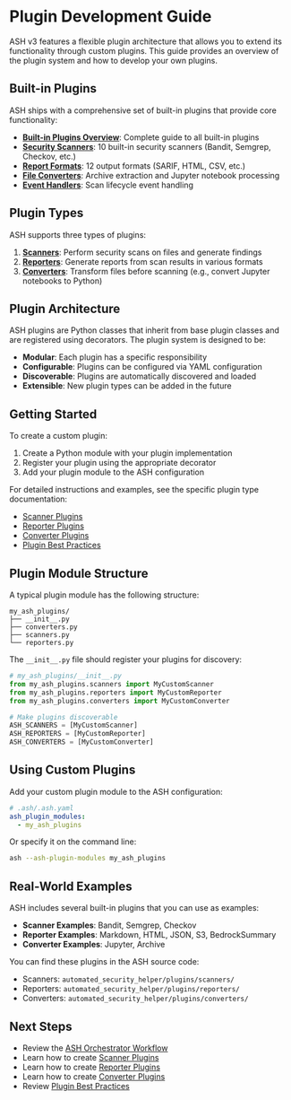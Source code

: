# Plugin Development Guide

ASH v3 features a flexible plugin architecture that allows you to extend its functionality through custom plugins. This guide provides an overview of the plugin system and how to develop your own plugins.

## Built-in Plugins

ASH ships with a comprehensive set of built-in plugins that provide core functionality:

- **[Built-in Plugins Overview](./builtin/index.md)**: Complete guide to all built-in plugins
- **[Security Scanners](./builtin/scanners.md)**: 10 built-in security scanners (Bandit, Semgrep, Checkov, etc.)
- **[Report Formats](./builtin/reporters.md)**: 12 output formats (SARIF, HTML, CSV, etc.)
- **[File Converters](./builtin/converters.md)**: Archive extraction and Jupyter notebook processing
- **[Event Handlers](./builtin/event-handlers.md)**: Scan lifecycle event handling

## Plugin Types

ASH supports three types of plugins:

1. **[Scanners](./scanner-plugins.md)**: Perform security scans on files and generate findings
2. **[Reporters](./reporter-plugins.md)**: Generate reports from scan results in various formats
3. **[Converters](./converter-plugins.md)**: Transform files before scanning (e.g., convert Jupyter notebooks to Python)

## Plugin Architecture

ASH plugins are Python classes that inherit from base plugin classes and are registered using decorators. The plugin system is designed to be:

- **Modular**: Each plugin has a specific responsibility
- **Configurable**: Plugins can be configured via YAML configuration
- **Discoverable**: Plugins are automatically discovered and loaded
- **Extensible**: New plugin types can be added in the future

## Getting Started

To create a custom plugin:

1. Create a Python module with your plugin implementation
2. Register your plugin using the appropriate decorator
3. Add your plugin module to the ASH configuration

For detailed instructions and examples, see the specific plugin type documentation:

- [Scanner Plugins](./scanner-plugins.md)
- [Reporter Plugins](./reporter-plugins.md)
- [Converter Plugins](./converter-plugins.md)
- [Plugin Best Practices](./plugin-best-practices.md)

## Plugin Module Structure

A typical plugin module has the following structure:

```
my_ash_plugins/
├── __init__.py
├── converters.py
├── scanners.py
└── reporters.py
```

The `__init__.py` file should register your plugins for discovery:

```python
# my_ash_plugins/__init__.py
from my_ash_plugins.scanners import MyCustomScanner
from my_ash_plugins.reporters import MyCustomReporter
from my_ash_plugins.converters import MyCustomConverter

# Make plugins discoverable
ASH_SCANNERS = [MyCustomScanner]
ASH_REPORTERS = [MyCustomReporter]
ASH_CONVERTERS = [MyCustomConverter]
```

## Using Custom Plugins

Add your custom plugin module to the ASH configuration:

```yaml
# .ash/.ash.yaml
ash_plugin_modules:
  - my_ash_plugins
```

Or specify it on the command line:

```bash
ash --ash-plugin-modules my_ash_plugins
```

## Real-World Examples

ASH includes several built-in plugins that you can use as examples:

- **Scanner Examples**: Bandit, Semgrep, Checkov
- **Reporter Examples**: Markdown, HTML, JSON, S3, BedrockSummary
- **Converter Examples**: Jupyter, Archive

You can find these plugins in the ASH source code:

- Scanners: `automated_security_helper/plugins/scanners/`
- Reporters: `automated_security_helper/plugins/reporters/`
- Converters: `automated_security_helper/plugins/converters/`

## Next Steps

- Review the [ASH Orchestrator Workflow](./workflow.md)
- Learn how to create [Scanner Plugins](./scanner-plugins.md)
- Learn how to create [Reporter Plugins](./reporter-plugins.md)
- Learn how to create [Converter Plugins](./converter-plugins.md)
- Review [Plugin Best Practices](./plugin-best-practices.md)